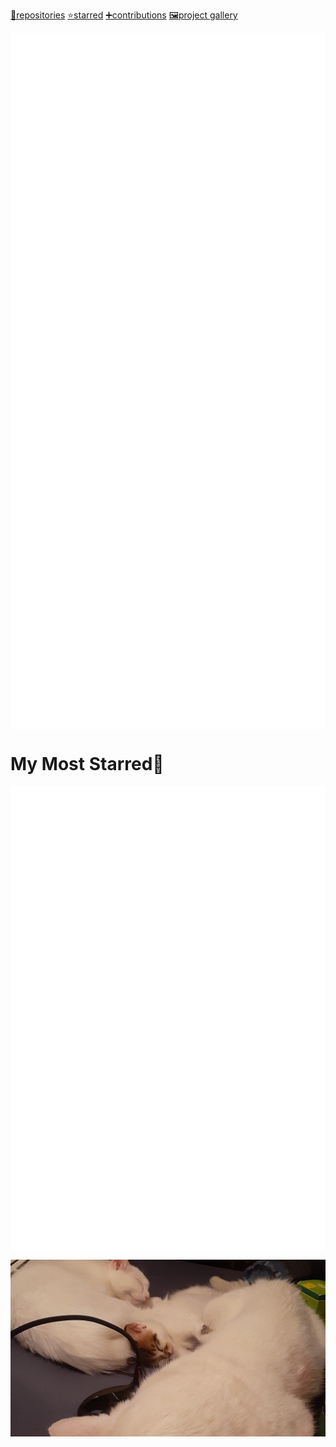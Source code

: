 [📘repositories](./REPOS.md#repositories-and-gists)    [⭐starred](./STARRED.md#starred)    [➕contributions](./CONTRIBUTIONS.md#my-contributions)    [🖼️project gallery](./PROJECT_GALLERY.md#project-gallery)

<p align="center">

<a href="https://gist.github.com/YoraiLevi/0f333d520f502fdb1244cdf0524db6d2">
<picture>
<source media="(prefers-color-scheme: dark)" srcset="./assets/card-dark-0.svg/">
<source media="(prefers-color-scheme: light)" srcset="./assets/card-light-0.svg/">
<img align="center" src="./assets/card-dark-0.svg" />
</picture></a>
<a href="https://github.com/YoraiLevi/ahk-autohotkeys">
<picture>
<source media="(prefers-color-scheme: dark)" srcset="./assets/card-dark-1.svg/">
<source media="(prefers-color-scheme: light)" srcset="./assets/card-light-1.svg/">
<img align="center" src="./assets/card-dark-1.svg" />
</picture></a>
<a href="https://github.com/YoraiLevi/Intro-to-NLP-236299-CS187">
<picture>
<source media="(prefers-color-scheme: dark)" srcset="./assets/card-dark-2.svg/">
<source media="(prefers-color-scheme: light)" srcset="./assets/card-light-2.svg/">
<img align="center" src="./assets/card-dark-2.svg" />
</picture></a>
<a href="https://github.com/YoraiLevi/windows_registry_modifications">
<picture>
<source media="(prefers-color-scheme: dark)" srcset="./assets/card-dark-3.svg/">
<source media="(prefers-color-scheme: light)" srcset="./assets/card-light-3.svg/">
<img align="center" src="./assets/card-dark-3.svg" />
</picture></a>
<a href="https://github.com/YoraiLevi/dotfiles">
<picture>
<source media="(prefers-color-scheme: dark)" srcset="./assets/card-dark-4.svg/">
<source media="(prefers-color-scheme: light)" srcset="./assets/card-light-4.svg/">
<img align="center" src="./assets/card-dark-4.svg" />
</picture></a>
<a href="https://github.com/YoraiLevi/modular-monolith-fastapi">
<picture>
<source media="(prefers-color-scheme: dark)" srcset="./assets/card-dark-5.svg/">
<source media="(prefers-color-scheme: light)" srcset="./assets/card-light-5.svg/">
<img align="center" src="./assets/card-dark-5.svg" />
</picture></a>

</p>

# My Most Starred🌟

<p align="center">

<a href="https://gist.github.com/YoraiLevi/0f333d520f502fdb1244cdf0524db6d2">
<picture>
<source media="(prefers-color-scheme: dark)" srcset="./assets/card-dark-starred-0.svg/">
<source media="(prefers-color-scheme: light)" srcset="./assets/card-light-starred-0.svg/">
<img align="center" src="./assets/card-dark-starred-0.svg" />
</picture></a>
<a href="https://gist.github.com/YoraiLevi/e1888ee1c06b34cb02d4b58b739301af">
<picture>
<source media="(prefers-color-scheme: dark)" srcset="./assets/card-dark-starred-1.svg/">
<source media="(prefers-color-scheme: light)" srcset="./assets/card-light-starred-1.svg/">
<img align="center" src="./assets/card-dark-starred-1.svg" />
</picture></a>
<a href="https://github.com/YoraiLevi/SetFacebookPostsPrivate">
<picture>
<source media="(prefers-color-scheme: dark)" srcset="./assets/card-dark-starred-2.svg/">
<source media="(prefers-color-scheme: light)" srcset="./assets/card-light-starred-2.svg/">
<img align="center" src="./assets/card-dark-starred-2.svg" />
</picture></a>
<a href="https://github.com/YoraiLevi/Intro-to-NLP-236299-CS187">
<picture>
<source media="(prefers-color-scheme: dark)" srcset="./assets/card-dark-starred-3.svg/">
<source media="(prefers-color-scheme: light)" srcset="./assets/card-light-starred-3.svg/">
<img align="center" src="./assets/card-dark-starred-3.svg" />
</picture></a>

</p>

<p align="center">

![](resources/README/header_image.jpg)

</p>

